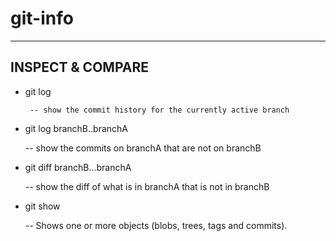 # git-info

--- 
## INSPECT & COMPARE


- git log

       -- show the commit history for the currently active branch

- git log branchB..branchA

	-- show the commits on branchA that are not on branchB

- git diff branchB...branchA

	-- show the diff of what is in branchA that is not in branchB
- git show 

	-- Shows one or more objects (blobs, trees, tags and commits).


